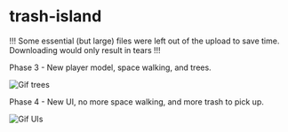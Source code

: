 # trash-island

!!! Some essential (but large) files were left out of the upload to save time. Downloading would only result in tears !!!

Phase 3 - New player model, space walking, and trees.

![Gif trees](./GIFs/trash2.gif)

Phase 4 - New UI, no more space walking, and more trash to pick up.

![Gif UIs](./GIFs/trash3.gif)
